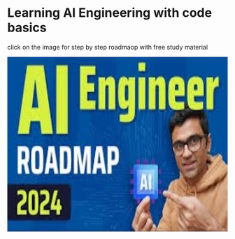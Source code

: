 # Learning AI Engineering with code basics
click on the image for step by step roadmaop with free study material

<a href="https://youtu.be/MhCHrvfAXlc?si=tRQczAk22qd_YyO3">
  <img src="https://github.com/aimG313/Learning-AI-Engineering-with-Codebasics/blob/main/images.jpeg?raw=true" alt="AI Engineer Guideline roadmap 2024" width="600" height="400">
</a>

 
 
 

